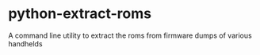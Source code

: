 # python-extract-roms
A command line utility to extract the roms from firmware dumps of various handhelds
